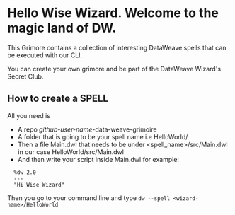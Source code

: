 # Hello Wise Wizard. Welcome to the magic land of DW.

This Grimore contains a collection of interesting DataWeave spells that can be executed with our CLI.

You can create your own grimore and be part of the DataWeave Wizard's Secret Club.

## How to create a SPELL

All you need is 
 - A repo *github-user-name*-data-weave-grimoire
 - A folder that is going to be your spell name i.e HelloWorld/
 - Then a file Main.dwl that needs to be under <spell_name>/src/Main.dwl in our case HelloWorld/src/Main.dwl
 - And then write your script inside Main.dwl for example:
```
  %dw 2.0
  ---
  "Hi Wise Wizard" 
```


Then you go to your command line and type `dw --spell <wizard-name>/HelloWorld`
